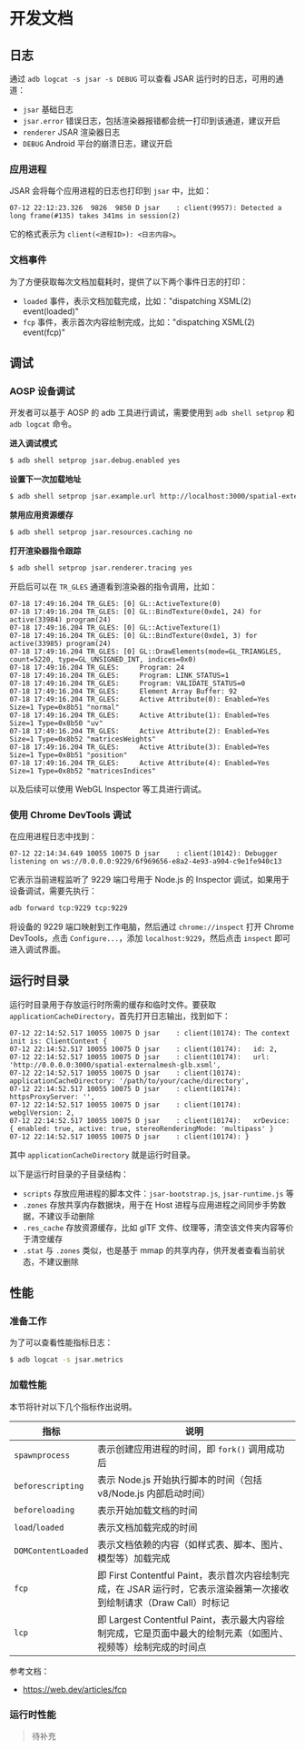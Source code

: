 # 开发文档

## 日志

通过 `adb logcat -s jsar -s DEBUG` 可以查看 JSAR 运行时的日志，可用的通道：

- `jsar` 基础日志
- `jsar.error` 错误日志，包括渲染器报错都会统一打印到该通道，建议开启
- `renderer` JSAR 渲染器日志
- `DEBUG` Android 平台的崩溃日志，建议开启

### 应用进程

JSAR 会将每个应用进程的日志也打印到 `jsar` 中，比如：

```
07-12 22:12:23.326  9826  9850 D jsar    : client(9957): Detected a long frame(#135) takes 341ms in session(2)
```

它的格式表示为 `client(<进程ID>): <日志内容>`。

### 文档事件

为了方便获取每次文档加载耗时，提供了以下两个事件日志的打印：

- `loaded` 事件，表示文档加载完成，比如："dispatching XSML(2) event(loaded)"
- `fcp` 事件，表示首次内容绘制完成，比如："dispatching XSML(2) event(fcp)"

## 调试

### AOSP 设备调试

开发者可以基于 AOSP 的 adb 工具进行调试，需要使用到 `adb shell setprop` 和 `adb logcat` 命令。

**进入调试模式**

```sh
$ adb shell setprop jsar.debug.enabled yes
```

**设置下一次加载地址**

```sh
$ adb shell setprop jsar.example.url http://localhost:3000/spatial-externalmesh-glb.xsml
```

**禁用应用资源缓存**

```sh
$ adb shell setprop jsar.resources.caching no
```

**打开渲染器指令跟踪**

```sh
$ adb shell setprop jsar.renderer.tracing yes
```

开启后可以在 `TR_GLES` 通道看到渲染器的指令调用，比如：

```
07-18 17:49:16.204 TR_GLES: [0] GL::ActiveTexture(0)
07-18 17:49:16.204 TR_GLES: [0] GL::BindTexture(0xde1, 24) for active(33984) program(24)
07-18 17:49:16.204 TR_GLES: [0] GL::ActiveTexture(1)
07-18 17:49:16.204 TR_GLES: [0] GL::BindTexture(0xde1, 3) for active(33985) program(24)
07-18 17:49:16.204 TR_GLES: [0] GL::DrawElements(mode=GL_TRIANGLES, count=5220, type=GL_UNSIGNED_INT, indices=0x0)
07-18 17:49:16.204 TR_GLES:     Program: 24
07-18 17:49:16.204 TR_GLES:     Program: LINK_STATUS=1
07-18 17:49:16.204 TR_GLES:     Program: VALIDATE_STATUS=0
07-18 17:49:16.204 TR_GLES:     Element Array Buffer: 92
07-18 17:49:16.204 TR_GLES:     Active Attribute(0): Enabled=Yes Size=1 Type=0x8b51 "normal"
07-18 17:49:16.204 TR_GLES:     Active Attribute(1): Enabled=Yes Size=1 Type=0x8b50 "uv"
07-18 17:49:16.204 TR_GLES:     Active Attribute(2): Enabled=Yes Size=1 Type=0x8b52 "matricesWeights"
07-18 17:49:16.204 TR_GLES:     Active Attribute(3): Enabled=Yes Size=1 Type=0x8b51 "position"
07-18 17:49:16.204 TR_GLES:     Active Attribute(4): Enabled=Yes Size=1 Type=0x8b52 "matricesIndices"
```

以及后续可以使用 WebGL Inspector 等工具进行调试。

### 使用 Chrome DevTools 调试

在应用进程日志中找到：

```
07-12 22:14:34.649 10055 10075 D jsar    : client(10142): Debugger listening on ws://0.0.0.0:9229/6f969656-e8a2-4e93-a904-c9e1fe940c13
```

它表示当前进程监听了 9229 端口号用于 Node.js 的 Inspector 调试，如果用于设备调试，需要先执行：

```sh
adb forward tcp:9229 tcp:9229
```

将设备的 9229 端口映射到工作电脑，然后通过 `chrome://inspect` 打开 Chrome DevTools，点击 `Configure...`，添加 `localhost:9229`，然后点击 `inspect` 即可进入调试界面。

## 运行时目录

运行时目录用于存放运行时所需的缓存和临时文件。要获取 `applicationCacheDirectory`，首先打开日志输出，找到如下：

```
07-12 22:14:52.517 10055 10075 D jsar    : client(10174): The context init is: ClientContext {
07-12 22:14:52.517 10055 10075 D jsar    : client(10174):   id: 2,
07-12 22:14:52.517 10055 10075 D jsar    : client(10174):   url: 'http://0.0.0.0:3000/spatial-externalmesh-glb.xsml',
07-12 22:14:52.517 10055 10075 D jsar    : client(10174):   applicationCacheDirectory: '/path/to/your/cache/directory',
07-12 22:14:52.517 10055 10075 D jsar    : client(10174):   httpsProxyServer: '',
07-12 22:14:52.517 10055 10075 D jsar    : client(10174):   webglVersion: 2,
07-12 22:14:52.517 10055 10075 D jsar    : client(10174):   xrDevice: { enabled: true, active: true, stereoRenderingMode: 'multipass' }
07-12 22:14:52.517 10055 10075 D jsar    : client(10174): }
```

其中 `applicationCacheDirectory` 就是运行时目录。

以下是运行时目录的子目录结构：

- `scripts` 存放应用进程的脚本文件：`jsar-bootstrap.js`, `jsar-runtime.js` 等
- `.zones` 存放共享内存数据块，用于在 Host 进程与应用进程之间同步手势数据，不建议手动删除
- `.res_cache` 存放资源缓存，比如 glTF 文件、纹理等，清空该文件夹内容等价于清空缓存
- `.stat` 与 `.zones` 类似，也是基于 mmap 的共享内存，供开发者查看当前状态，不建议删除

## 性能

### 准备工作

为了可以查看性能指标日志：

```sh
$ adb logcat -s jsar.metrics
```

### 加载性能

本节将针对以下几个指标作出说明。

| 指标 | 说明 |
| ---- | ---- |
| `spawnprocess` | 表示创建应用进程的时间，即 `fork()` 调用成功后 |
| `beforescripting` | 表示 Node.js 开始执行脚本的时间（包括 v8/Node.js 内部启动时间） |
| `beforeloading` | 表示开始加载文档的时间 |
| `load`/`loaded` | 表示文档加载完成的时间 |
| `DOMContentLoaded` | 表示文档依赖的内容（如样式表、脚本、图片、模型等）加载完成 |
| `fcp`              | 即 First Contentful Paint，表示首次内容绘制完成，在 JSAR 运行时，它表示渲染器第一次接收到绘制请求（Draw Call）时标记 |
| `lcp`              | 即 Largest Contentful Paint，表示最大内容绘制完成，它是页面中最大的绘制元素（如图片、视频等）绘制完成的时间点        |

参考文档：

- https://web.dev/articles/fcp

### 运行时性能

> 待补充
